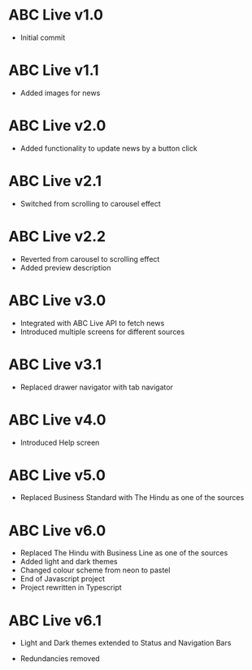# ABC Live v1.0

* Initial commit

# ABC Live v1.1

* Added images for news

# ABC Live v2.0

* Added functionality to update news by a button click

# ABC Live v2.1

* Switched from scrolling to carousel effect

# ABC Live v2.2

* Reverted from carousel to scrolling effect
* Added preview description

# ABC Live v3.0

* Integrated with ABC Live API to fetch news
* Introduced multiple screens for different sources

# ABC Live v3.1

* Replaced drawer navigator with tab navigator

# ABC Live v4.0

* Introduced Help screen

# ABC Live v5.0

* Replaced Business Standard with The Hindu as one of the sources

# ABC Live v6.0

* Replaced The Hindu with Business Line as one of the sources
* Added light and dark themes
* Changed colour scheme from neon to pastel
* End of Javascript project
* Project rewritten in Typescript

# ABC Live v6.1

* Light and Dark themes extended to Status and Navigation Bars

* Redundancies removed
